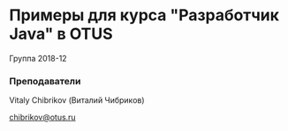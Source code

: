 # Примеры для курса "Разработчик Java" в OTUS

Группа 2018-12

### Преподаватели
Vitaly Chibrikov (Виталий Чибриков)

chibrikov@otus.ru




